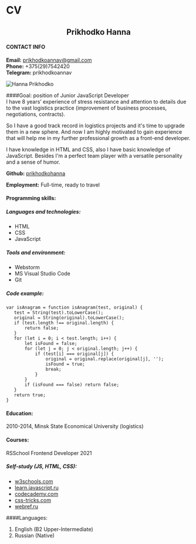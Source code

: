 CV
====================

## <center>Prikhodko Hanna </center>
#### CONTACT INFO

**Email:**      prikhodkoannav@gmail.com  
**Phone:**      +375(29)7542420   
**Telegram:**   prikhodkoannav

![Hanna Prikhodko](https://avatars.githubusercontent.com/u/81716142?v=4)

####Goal: position of Junior JavaScript Developer  
I have 8 years’ experience of stress resistance and attention to details due to the vast logistics practice (improvement of business processes, negotiations, contracts).

So I have a good track record in logistics projects and it's time to upgrade them in a new sphere.
And now I am highly motivated to gain experience that will help me in my further professional growth as a front-end developer.

I have knowledge in HTML and CSS, also I have basic knowledge of JavaScript.
Besides I'm a perfect team player with a versatile personality and a sense of humor.

**Github:** [prikhodkohanna](https://github.com/PrikhodkoAnna) 
 
**Employment:** Full-time, ready to travel

#### Programming skills:
 ##### Languages and technologies:
  * HTML
  * CSS   
  * JavaScript
  
  ##### Tools and environment:
  * Webstorm
  * MS Visual Studio Code
  * Git
  
  ##### Code example:
 ```
 var isAnagram = function isAnagram(test, original) {
    test = String(test).toLowerCase();
    original = String(original).toLowerCase();
    if (test.length !== original.length) {
        return false;
    }
    for (let i = 0; i < test.length; i++) {
        let isFound = false;
        for (let j = 0; j < original.length; j++) {
            if (test[i] === original[j]) {
                original = original.replace(original[j], '');
                isFound = true;
                break;
            }
        }
        if (isFound === false) return false;
    }
    return true;
 }
 ```

#### Education:
2010-2014, Minsk State Economical University (logistics)

#### Courses:
RSSchool Frontend Developer 2021

##### Self-study (JS, HTML, CSS):
* [w3schools.com]()
* [learn.javascript.ru](https://learn.javascript.ru/)
* [codecademy.com](https://www.codecademy.com/)
* [css-tricks.com](https://css-tricks.com/snippets/css/)
* [webref.ru](https://webref.ru/)      


####Languages:
1. English (B2 Upper-Intermediate)
2. Russian (Native)  

